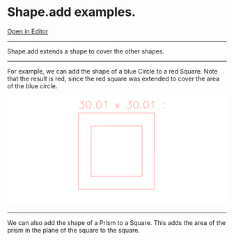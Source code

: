 # Shape.add examples.

[Open in Editor](https://jsxcad.js.org/preAlphaHead/#JSxCAD@https://gitcdn.link/cdn/jsxcad/JSxCAD/master/api/v1-shape/add/add.nb)

---

Shape.add extends a shape to cover the other shapes.

---

For example, we can add the shape of a blue Circle to a red Square.
Note that the result is red, since the red square was extended to cover the area of the blue circle.

![Image](add.md.1.png)

---

We can also add the shape of a Prism to a Square.
This adds the area of the prism in the plane of the square to the square.
